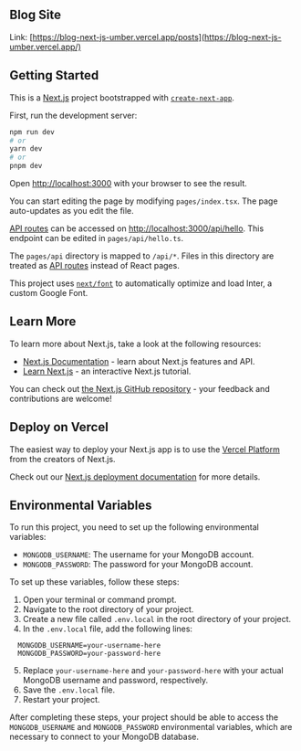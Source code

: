 ## Blog Site

Link: [https://blog-next-js-umber.vercel.app/posts](https://blog-next-js-umber.vercel.app/)

## Getting Started

This is a [Next.js](https://nextjs.org/) project bootstrapped with [`create-next-app`](https://github.com/vercel/next.js/tree/canary/packages/create-next-app).

First, run the development server:

```bash
npm run dev
# or
yarn dev
# or
pnpm dev
```

Open [http://localhost:3000](http://localhost:3000) with your browser to see the result.

You can start editing the page by modifying `pages/index.tsx`. The page auto-updates as you edit the file.

[API routes](https://nextjs.org/docs/api-routes/introduction) can be accessed on [http://localhost:3000/api/hello](http://localhost:3000/api/hello). This endpoint can be edited in `pages/api/hello.ts`.

The `pages/api` directory is mapped to `/api/*`. Files in this directory are treated as [API routes](https://nextjs.org/docs/api-routes/introduction) instead of React pages.

This project uses [`next/font`](https://nextjs.org/docs/basic-features/font-optimization) to automatically optimize and load Inter, a custom Google Font.

## Learn More

To learn more about Next.js, take a look at the following resources:

- [Next.js Documentation](https://nextjs.org/docs) - learn about Next.js features and API.
- [Learn Next.js](https://nextjs.org/learn) - an interactive Next.js tutorial.

You can check out [the Next.js GitHub repository](https://github.com/vercel/next.js/) - your feedback and contributions are welcome!

## Deploy on Vercel

The easiest way to deploy your Next.js app is to use the [Vercel Platform](https://vercel.com/new?utm_medium=default-template&filter=next.js&utm_source=create-next-app&utm_campaign=create-next-app-readme) from the creators of Next.js.

Check out our [Next.js deployment documentation](https://nextjs.org/docs/deployment) for more details.

## Environmental Variables

To run this project, you need to set up the following environmental variables:

- `MONGODB_USERNAME`: The username for your MongoDB account.
- `MONGODB_PASSWORD`: The password for your MongoDB account.

To set up these variables, follow these steps:

1. Open your terminal or command prompt.
2. Navigate to the root directory of your project.
3. Create a new file called `.env.local` in the root directory of your project.
4. In the `.env.local` file, add the following lines:

```
  MONGODB_USERNAME=your-username-here
  MONGODB_PASSWORD=your-password-here
```

5. Replace `your-username-here` and `your-password-here` with your actual MongoDB username and password, respectively.
6. Save the `.env.local` file.
7. Restart your project.

After completing these steps, your project should be able to access the `MONGODB_USERNAME` and `MONGODB_PASSWORD` environmental variables, which are necessary to connect to your MongoDB database.
